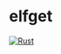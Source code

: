# elfget

[![Rust](https://github.com/histrio/elfget/actions/workflows/rust.yml/badge.svg)](https://github.com/histrio/elfget/actions/workflows/rust.yml)
